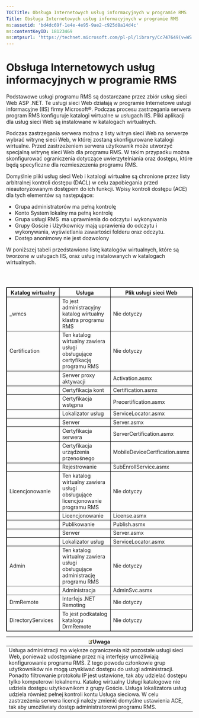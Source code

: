 ```yaml
---
TOCTitle: Obsługa Internetowych usług informacyjnych w programie RMS
Title: Obsługa Internetowych usług informacyjnych w programie RMS
ms:assetid: 'bd4dc69f-1e4e-4e95-9ae2-c925d8a14d4c'
ms:contentKeyID: 18123469
ms:mtpsurl: 'https://technet.microsoft.com/pl-pl/library/Cc747649(v=WS.10)'
---
```


Obsługa Internetowych usług informacyjnych w programie RMS
==========================================================

Podstawowe usługi programu RMS są dostarczane przez zbiór usług sieci Web ASP .NET. Te usługi sieci Web działają w programie Internetowe usługi informacyjne (IIS) firmy Microsoft®. Podczas procesu zastrzegania serwera program RMS konfiguruje katalogi wirtualne w usługach IIS. Pliki aplikacji dla usług sieci Web są instalowane w katalogach wirtualnych.

Podczas zastrzegania serwera można z listy witryn sieci Web na serwerze wybrać witrynę sieci Web, w której zostaną skonfigurowane katalogi wirtualne. Przed zastrzeżeniem serwera użytkownik może utworzyć specjalną witrynę sieci Web dla programu RMS. W takim przypadku można skonfigurować ograniczenia dotyczące uwierzytelniania oraz dostępu, które będą specyficzne dla rozmieszczenia programu RMS.

Domyślnie pliki usług sieci Web i katalogi wirtualne są chronione przez listy arbitralnej kontroli dostępu (DACL) w celu zapobiegania przed nieautoryzowanym dostępem do ich funkcji. Wpisy kontroli dostępu (ACE) dla tych elementów są następujące:

-   Grupa administratorów ma pełną kontrolę
-   Konto System lokalny ma pełną kontrolę
-   Grupa usługi RMS  ma uprawnienia do odczytu i wykonywania
-   Grupy Goście i Użytkownicy mają uprawienia do odczytu i wykonywania, wyświetlania zawartości folderu oraz odczytu.
-   Dostęp anonimowy nie jest dozwolony

W poniższej tabeli przedstawiono listę katalogów wirtualnych, które są tworzone w usługach IIS, oraz usług instalowanych w katalogach wirtualnych.

###  

 
<table style="border:1px solid black;">
<colgroup>
<col width="33%" />
<col width="33%" />
<col width="33%" />
</colgroup>
<thead>
<tr class="header">
<th style="border:1px solid black;" >Katalog wirtualny</th>
<th style="border:1px solid black;" >Usługa</th>
<th style="border:1px solid black;" >Plik usługi sieci Web</th>
</tr>
</thead>
<tbody>
<tr class="odd">
<td style="border:1px solid black;">_wmcs</td>
<td style="border:1px solid black;">To jest administracyjny katalog wirtualny klastra programu RMS</td>
<td style="border:1px solid black;">Nie dotyczy</td>
</tr>
<tr class="even">
<td style="border:1px solid black;">Certification</td>
<td style="border:1px solid black;">Ten katalog wirtualny zawiera usługi obsługujące certyfikację programu RMS</td>
<td style="border:1px solid black;">Nie dotyczy</td>
</tr>
<tr class="odd">
<td style="border:1px solid black;"> </td>
<td style="border:1px solid black;">Serwer proxy aktywacji</td>
<td style="border:1px solid black;">Activation.asmx</td>
</tr>
<tr class="even">
<td style="border:1px solid black;"> </td>
<td style="border:1px solid black;">Certyfikacja kont</td>
<td style="border:1px solid black;">Certification.asmx</td>
</tr>
<tr class="odd">
<td style="border:1px solid black;"> </td>
<td style="border:1px solid black;">Certyfikacja wstępna</td>
<td style="border:1px solid black;">Precertification.asmx</td>
</tr>
<tr class="even">
<td style="border:1px solid black;"> </td>
<td style="border:1px solid black;">Lokalizator usług</td>
<td style="border:1px solid black;">ServiceLocator.asmx</td>
</tr>
<tr class="odd">
<td style="border:1px solid black;"> </td>
<td style="border:1px solid black;">Serwer</td>
<td style="border:1px solid black;">Server.asmx</td>
</tr>
<tr class="even">
<td style="border:1px solid black;"> </td>
<td style="border:1px solid black;">Certyfikacja serwera</td>
<td style="border:1px solid black;">ServerCertification.asmx</td>
</tr>
<tr class="odd">
<td style="border:1px solid black;"> </td>
<td style="border:1px solid black;">Certyfikacja urządzenia przenośnego</td>
<td style="border:1px solid black;">MobileDeviceCertfication.asmx</td>
</tr>
<tr class="even">
<td style="border:1px solid black;"> </td>
<td style="border:1px solid black;">Rejestrowanie</td>
<td style="border:1px solid black;">SubEnrollService.asmx</td>
</tr>
<tr class="odd">
<td style="border:1px solid black;">Licencjonowanie</td>
<td style="border:1px solid black;">Ten katalog wirtualny zawiera usługi obsługujące licencjonowanie programu RMS</td>
<td style="border:1px solid black;">Nie dotyczy</td>
</tr>
<tr class="even">
<td style="border:1px solid black;"> </td>
<td style="border:1px solid black;">Licencjonowanie</td>
<td style="border:1px solid black;">License.asmx</td>
</tr>
<tr class="odd">
<td style="border:1px solid black;"> </td>
<td style="border:1px solid black;">Publikowanie</td>
<td style="border:1px solid black;">Publish.asmx</td>
</tr>
<tr class="even">
<td style="border:1px solid black;"> </td>
<td style="border:1px solid black;">Serwer</td>
<td style="border:1px solid black;">Server.asmx</td>
</tr>
<tr class="odd">
<td style="border:1px solid black;"> </td>
<td style="border:1px solid black;">Lokalizator usług</td>
<td style="border:1px solid black;">ServiceLocator.asmx</td>
</tr>
<tr class="even">
<td style="border:1px solid black;">Admin</td>
<td style="border:1px solid black;">Ten katalog wirtualny zawiera usługi obsługujące administrację programu RMS</td>
<td style="border:1px solid black;">Nie dotyczy</td>
</tr>
<tr class="odd">
<td style="border:1px solid black;"> </td>
<td style="border:1px solid black;">Administracja</td>
<td style="border:1px solid black;">AdminSvc.asmx</td>
</tr>
<tr class="even">
<td style="border:1px solid black;">DrmRemote</td>
<td style="border:1px solid black;">Interfejs .NET Remoting</td>
<td style="border:1px solid black;">Nie dotyczy</td>
</tr>
<tr class="odd">
<td style="border:1px solid black;">DirectoryServices</td>
<td style="border:1px solid black;">To jest podkatalog katalogu DrmRemote</td>
<td style="border:1px solid black;">Nie dotyczy</td>
</tr>
</tbody>
</table>
  
| ![](images/Cc747649.note(WS.10).gif)Uwaga                                                                                                                                                                                                                                                                                                                                                                                                                                                                                                                                                                                                              |  
|-------------------------------------------------------------------------------------------------------------------------------------------------------------------------------------------------------------------------------------------------------------------------------------------------------------------------------------------------------------------------------------------------------------------------------------------------------------------------------------------------------------------------------------------------------------------------------------------------------------------------------------------------------------------------------------|  
| Usługa administracji ma większe ograniczenia niż pozostałe usługi sieci Web, ponieważ udostępniane przez nią interfejsy umożliwiają konfigurowanie programu RMS. Z tego powodu członkowie grup użytkowników nie mogą uzyskiwać dostępu do usługi administracji. Ponadto filtrowanie protokołu IP jest ustawione, tak aby udzielać dostępu tylko komputerowi lokalnemu. Katalog wirtualny Usługi katalogowe nie udziela dostępu użytkownikom z grupy Goście. Usługa lokalizatora usług udziela również pełnej kontroli kontu Usługa sieciowa. W celu zastrzeżenia serwera licencji należy zmienić domyślne ustawienia ACE, tak aby umożliwiały dostęp administratorowi programu RMS. |
